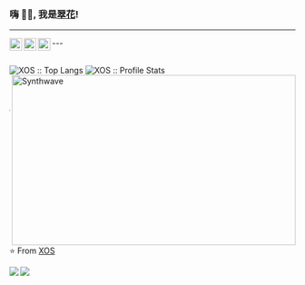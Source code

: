 ### 嗨 👋🏽, 我是[翠花](https://www.nange.cn)!
---
<a href="https://twitter.com/PeinanXu">
  <img align="left" alt="佩佩 | Twitter" width="22px" src="https://cdn.jsdelivr.net/npm/simple-icons@v3/icons/twitter.svg" />
<a href="https://t.me/laoxu">
  <img align="left" alt="Telegram Channel" width="22px" src="https://cdn.jsdelivr.net/npm/simple-icons@v3/icons/telegram.svg" />
</a>
<a href="https://www.instagram.com/nange.cn/">
  <img align="left" alt="Instagram" width="22px" src="https://cdn.jsdelivr.net/npm/simple-icons@v3/icons/instagram.svg" />
</a>
---
<br />
<br />

<p align="left">
  <img src="https://github-readme-stats.vercel.app/api/top-langs/?username=XOS&langs_count=10&theme=tokyonight&layout=compact" alt="XOS :: Top Langs" />
  <img src="https://github-readme-stats.vercel.app/api?username=XOS&show_icons=true&theme=synthwave" alt="XOS :: Profile Stats" />
  <img align="right" src="https://thumbs.gfycat.com/GoodnaturedFondGaur-size_restricted.gif" alt="Synthwave" height="300" width="500"/>
</p>
<br />
<br />

---
⭐️ From [XOS](https://github.com/xos)

<a href="https://github.com/xos/Config">
  <img align="left" src="https://github-readme-stats.vercel.app/api/pin/?username=xos&repo=Config" />
</a>
<a href="https://github.com/xos/Home">
  <img align="left" src="https://github-readme-stats.vercel.app/api/pin/?username=xos&repo=Home" />
</a>



